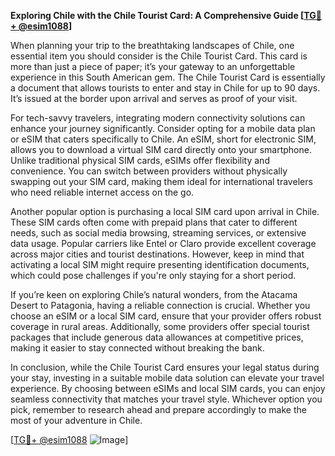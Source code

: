 **Exploring Chile with the Chile Tourist Card: A Comprehensive Guide [[TG💪+ @esim1088](https://t.me/s/esim1088)]**

When planning your trip to the breathtaking landscapes of Chile, one essential item you should consider is the Chile Tourist Card. This card is more than just a piece of paper; it’s your gateway to an unforgettable experience in this South American gem. The Chile Tourist Card is essentially a document that allows tourists to enter and stay in Chile for up to 90 days. It’s issued at the border upon arrival and serves as proof of your visit.

For tech-savvy travelers, integrating modern connectivity solutions can enhance your journey significantly. Consider opting for a mobile data plan or eSIM that caters specifically to Chile. An eSIM, short for electronic SIM, allows you to download a virtual SIM card directly onto your smartphone. Unlike traditional physical SIM cards, eSIMs offer flexibility and convenience. You can switch between providers without physically swapping out your SIM card, making them ideal for international travelers who need reliable internet access on the go.

Another popular option is purchasing a local SIM card upon arrival in Chile. These SIM cards often come with prepaid plans that cater to different needs, such as social media browsing, streaming services, or extensive data usage. Popular carriers like Entel or Claro provide excellent coverage across major cities and tourist destinations. However, keep in mind that activating a local SIM might require presenting identification documents, which could pose challenges if you're only staying for a short period.

If you’re keen on exploring Chile’s natural wonders, from the Atacama Desert to Patagonia, having a reliable connection is crucial. Whether you choose an eSIM or a local SIM card, ensure that your provider offers robust coverage in rural areas. Additionally, some providers offer special tourist packages that include generous data allowances at competitive prices, making it easier to stay connected without breaking the bank.

In conclusion, while the Chile Tourist Card ensures your legal status during your stay, investing in a suitable mobile data solution can elevate your travel experience. By choosing between eSIMs and local SIM cards, you can enjoy seamless connectivity that matches your travel style. Whichever option you pick, remember to research ahead and prepare accordingly to make the most of your adventure in Chile.

[[TG💪+ @esim1088](https://t.me/s/esim1088) ![Image](https://i.postimg.cc/Y0z9fWf4/image.png)]